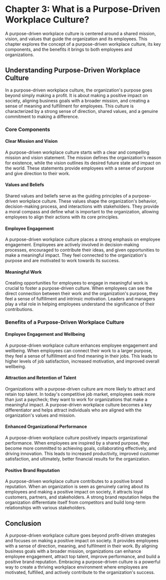 Chapter 3: What is a Purpose-Driven Workplace Culture?
======================================================

A purpose-driven workplace culture is centered around a shared mission, vision, and values that guide the organization and its employees. This chapter explores the concept of a purpose-driven workplace culture, its key components, and the benefits it brings to both employees and organizations.

Understanding Purpose-Driven Workplace Culture
----------------------------------------------

In a purpose-driven workplace culture, the organization's purpose goes beyond simply making a profit. It is about making a positive impact on society, aligning business goals with a broader mission, and creating a sense of meaning and fulfillment for employees. This culture is characterized by a strong sense of direction, shared values, and a genuine commitment to making a difference.

### Core Components

#### Clear Mission and Vision

A purpose-driven workplace culture starts with a clear and compelling mission and vision statement. The mission defines the organization's reason for existence, while the vision outlines its desired future state and impact on the world. These statements provide employees with a sense of purpose and give direction to their work.

#### Values and Beliefs

Shared values and beliefs serve as the guiding principles of a purpose-driven workplace culture. These values shape the organization's behavior, decision-making process, and interactions with stakeholders. They provide a moral compass and define what is important to the organization, allowing employees to align their actions with its core principles.

#### Employee Engagement

A purpose-driven workplace culture places a strong emphasis on employee engagement. Employees are actively involved in decision-making processes, encouraged to contribute their ideas, and given opportunities to make a meaningful impact. They feel connected to the organization's purpose and are motivated to work towards its success.

#### Meaningful Work

Creating opportunities for employees to engage in meaningful work is crucial to foster a purpose-driven culture. When employees can see the direct connection between their work and the organization's purpose, they feel a sense of fulfillment and intrinsic motivation. Leaders and managers play a vital role in helping employees understand the significance of their contributions.

### Benefits of a Purpose-Driven Workplace Culture

#### Employee Engagement and Wellbeing

A purpose-driven workplace culture enhances employee engagement and wellbeing. When employees can connect their work to a larger purpose, they feel a sense of fulfillment and find meaning in their jobs. This leads to higher levels of job satisfaction, increased motivation, and improved overall wellbeing.

#### Attraction and Retention of Talent

Organizations with a purpose-driven culture are more likely to attract and retain top talent. In today's competitive job market, employees seek more than just a paycheck; they want to work for organizations that make a meaningful impact. A purpose-driven workplace culture becomes a key differentiator and helps attract individuals who are aligned with the organization's values and mission.

#### Enhanced Organizational Performance

A purpose-driven workplace culture positively impacts organizational performance. When employees are inspired by a shared purpose, they become more committed to achieving goals, collaborating effectively, and driving innovation. This leads to increased productivity, improved customer satisfaction, and ultimately, better financial results for the organization.

#### Positive Brand Reputation

A purpose-driven workplace culture contributes to a positive brand reputation. When an organization is seen as genuinely caring about its employees and making a positive impact on society, it attracts loyal customers, partners, and stakeholders. A strong brand reputation helps the organization differentiate itself from competitors and build long-term relationships with various stakeholders.

Conclusion
----------

A purpose-driven workplace culture goes beyond profit-driven strategies and focuses on making a positive impact on society. It provides employees with a sense of direction, meaning, and fulfilment in their work. By aligning business goals with a broader mission, organizations can enhance employee engagement, attract top talent, improve performance, and build a positive brand reputation. Embracing a purpose-driven culture is a powerful way to create a thriving workplace environment where employees are motivated, fulfilled, and actively contribute to the organization's success.
